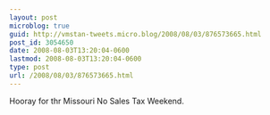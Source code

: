```yaml
---
layout: post
microblog: true
guid: http://vmstan-tweets.micro.blog/2008/08/03/876573665.html
post_id: 3054650
date: 2008-08-03T13:20:04-0600
lastmod: 2008-08-03T13:20:04-0600
type: post
url: /2008/08/03/876573665.html
---
```

Hooray for thr Missouri No Sales Tax Weekend.
